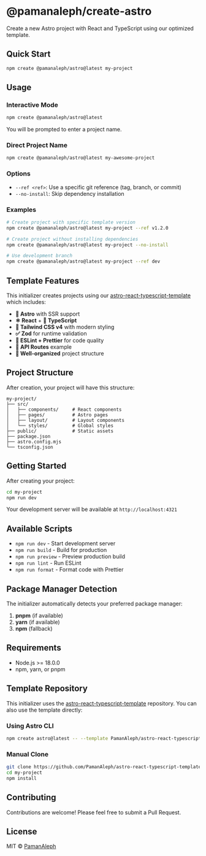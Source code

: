 ﻿# @pamanaleph/create-astro

Create a new Astro project with React and TypeScript using our optimized template.

## Quick Start

```bash
npm create @pamanaleph/astro@latest my-project
```

## Usage

### Interactive Mode

```bash
npm create @pamanaleph/astro@latest
```

You will be prompted to enter a project name.

### Direct Project Name

```bash
npm create @pamanaleph/astro@latest my-awesome-project
```

### Options

- `--ref <ref>`: Use a specific git reference (tag, branch, or commit)
- `--no-install`: Skip dependency installation

### Examples

```bash
# Create project with specific template version
npm create @pamanaleph/astro@latest my-project --ref v1.2.0

# Create project without installing dependencies
npm create @pamanaleph/astro@latest my-project --no-install

# Use development branch
npm create @pamanaleph/astro@latest my-project --ref dev
```

## Template Features

This initializer creates projects using our [astro-react-typescript-template](https://github.com/PamanAleph/astro-react-typescript-template) which includes:

- **🚀 Astro** with SSR support
- **⚛️ React** + **📘 TypeScript**
- **🎨 Tailwind CSS v4** with modern styling
- **✅ Zod** for runtime validation
- **🔧 ESLint + Prettier** for code quality
- **📡 API Routes** example
- **📁 Well-organized** project structure

## Project Structure

After creation, your project will have this structure:

```
my-project/
├── src/
│   ├── components/     # React components
│   ├── pages/          # Astro pages
│   ├── layout/         # Layout components
│   └── styles/         # Global styles
├── public/             # Static assets
├── package.json
├── astro.config.mjs
└── tsconfig.json
```

## Getting Started

After creating your project:

```bash
cd my-project
npm run dev
```

Your development server will be available at `http://localhost:4321`

## Available Scripts

- `npm run dev` - Start development server
- `npm run build` - Build for production
- `npm run preview` - Preview production build
- `npm run lint` - Run ESLint
- `npm run format` - Format code with Prettier

## Package Manager Detection

The initializer automatically detects your preferred package manager:

1. **pnpm** (if available)
2. **yarn** (if available)
3. **npm** (fallback)

## Requirements

- Node.js >= 18.0.0
- npm, yarn, or pnpm

## Template Repository

This initializer uses the [astro-react-typescript-template](https://github.com/PamanAleph/astro-react-typescript-template) repository. You can also use the template directly:

### Using Astro CLI

```bash
npm create astro@latest -- --template PamanAleph/astro-react-typescript-template
```

### Manual Clone

```bash
git clone https://github.com/PamanAleph/astro-react-typescript-template.git my-project
cd my-project
npm install
```

## Contributing

Contributions are welcome! Please feel free to submit a Pull Request.

## License

MIT © [PamanAleph](https://github.com/PamanAleph)
